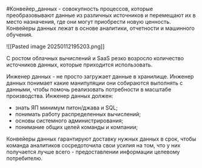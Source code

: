 #Конвейер_данных - совокупность процессов, которые преобразовывают данные из различных источников и перемещают их в место назначения, где они могут приобрести новую ценность.
Конвейеры данных лежат в основе аналитики, отчетности и машинного обучения.

![[Pasted image 20250112195203.png]]

С ростом облачных вычислений и SaaS  резко возросло количество источников данных, которые приходится использовать.

Инженер данных - не просто загружает данные в хранилище. Инженер данных понимает какие манипуляции они собираются выполнять с данными, чтобы помочь реализовать потребности в масштабе производства.
Инженер данных должен:
- знать ЯП минимум питон/джава и SQL;
- понимать работу распределенных вычислений;
- основы системного администрирования;
- понимание общих целей команды и компании;

Конвейеры данных гарантируют доставку нужных данных в срок, чтобы команда аналитиков сосредоточила свои усилия на том, что у них получается лучше всего - предоставлении информации целевому потребителю.

